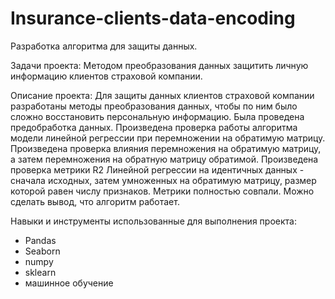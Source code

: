 # Insurance-clients-data-encoding
Разработка алгоритма для защиты данных.

Задачи проекта: 
Методом преобразования данных защитить личную информацию клиентов страховой компании.

Описание проекта: 
Для защиты данных клиентов страховой компании разработаны методы преобразования данных, чтобы по ним было сложно восстановить персональную информацию. 
Была проведена предобработка данных. Произведена проверка работы алгоритма модели линейной регрессии при перемножении на обратимую матрицу. Произведена проверка влияния перемножения на обратимую матрицу, а затем перемножения на обратную матрицу обратимой. Произведена проверка метрики R2 Линейной регрессии на идентичных данных - сначала исходных, затем умноженных на обратимую матрицу, размер которой равен числу признаков. Метрики полностью совпали. Можно сделать вывод, что алгоритм работает.

Навыки и инструменты использованные для выполнения проекта:
- Pandas
- Seaborn
- numpy
- sklearn
- машинное обучение
